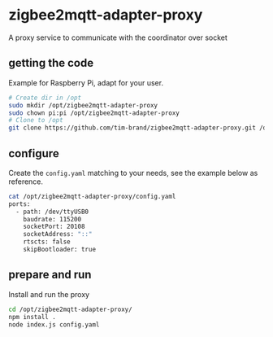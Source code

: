 # zigbee2mqtt-adapter-proxy

A proxy service to communicate with the coordinator over socket

## getting the code

Example for Raspberry Pi, adapt for your user.

```bash
# Create dir in /opt
sudo mkdir /opt/zigbee2mqtt-adapter-proxy
sudo chown pi:pi /opt/zigbee2mqtt-adapter-proxy
# Clone to /opt
git clone https://github.com/tim-brand/zigbee2mqtt-adapter-proxy.git /opt/zigbee2mqtt-adapter-proxy
```

## configure

Create the `config.yaml` matching to your needs, see the example below as reference.

```bash
cat /opt/zigbee2mqtt-adapter-proxy/config.yaml
ports:
  - path: /dev/ttyUSB0
    baudrate: 115200
    socketPort: 20108
    socketAddress: "::"
    rtscts: false
    skipBootloader: true
```

## prepare and run

Install and run the proxy

```bash
cd /opt/zigbee2mqtt-adapter-proxy/
npm install .
node index.js config.yaml
```

